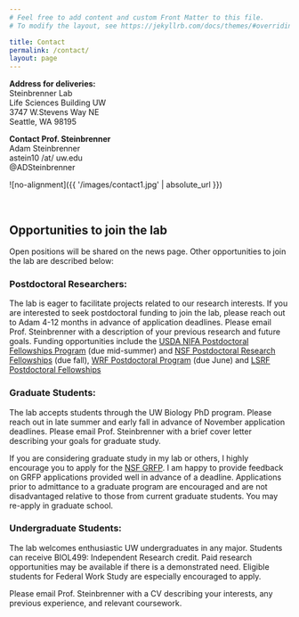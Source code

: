 ```yaml
---
# Feel free to add content and custom Front Matter to this file.
# To modify the layout, see https://jekyllrb.com/docs/themes/#overriding-theme-defaults

title: Contact
permalink: /contact/
layout: page
---
```


<b>Address for deliveries:</b> <br>
Steinbrenner Lab <br>
Life Sciences Building UW <br>
3747 W.Stevens Way NE <br>
Seattle, WA 98195

<b>Contact Prof. Steinbrenner</b> <br>
Adam Steinbrenner <br>
astein10 /at/ uw.edu <br>
@ADSteinbrenner <br>

![no-alignment]({{ '/images/contact1.jpg' | absolute_url }})


<br>

<h2>Opportunities to join the lab</h2>

Open positions will be shared on the news page. Other opportunities to join the lab are described below:

<h3>Postdoctoral Researchers:</h3>
The lab is eager to facilitate projects related to our research interests. If you are interested to seek postdoctoral funding to join the lab, please reach out to Adam 4-12 months in advance of application deadlines. Please email Prof. Steinbrenner with a description of your previous research and future goals. Funding opportunities include the <a href="https://nifa.usda.gov/grants/funding-opportunities/agriculture-food-research-initiative-education-workforce-development">USDA NIFA Postdoctoral Fellowships Program</a> (due mid-summer) and <a href="https://beta.nsf.gov/funding/opportunities/postdoctoral-research-fellowships-biology-prfb">NSF Postdoctoral Research Fellowships</a> (due fall), <a href="https://www.wrfseattle.org/grants/wrf-postdoctoral-fellowships/">WRF Postdoctoral Program</a> (due June) and <a href="https://lsrf.org/">LSRF Postdoctoral Fellowships</a><br>

<h3>Graduate Students:</h3>
The lab accepts students through the UW Biology PhD program. Please reach out in late summer and early fall in advance of November application deadlines. Please email Prof. Steinbrenner with a brief cover letter describing your goals for graduate study.

If you are considering graduate study in my lab or others, I highly encourage you to apply for the <a href="https://www.nsfgrfp.org/">NSF GRFP</a>. I am happy to provide feedback on GRFP applications provided well in advance of a deadline. Applications prior to admittance to a graduate program are encouraged and are not disadvantaged relative to those from current graduate students. You may re-apply in graduate school.

<h3>Undergraduate Students:</h3>
The lab welcomes enthusiastic UW undergraduates in any major. Students can receive BIOL499: Independent Research credit. Paid research opportunities may be available if there is a demonstrated need. Eligible students for Federal Work Study are especially encouraged to apply.

Please email Prof. Steinbrenner with a CV describing your interests, any previous experience, and relevant coursework.
